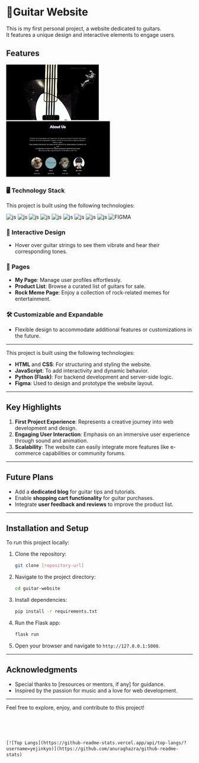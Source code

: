 # 🐬Guitar Website

This is my first personal project, a website dedicated to guitars.<br>It features a unique design and interactive elements to engage users.<br>

## Features

<img src="main.png" alt="Guitar Image" width="250" height="150"> <img src="aboutus.png" alt="Guitar Image" width="280" height="150"> 

### 🖥️ **Technology Stack**
This project is built using the following technologies:<br>

![js](https://img.shields.io/badge/Python-14354C?style=for-the-badge&logo=python&logoColor=white)
![js](https://img.shields.io/badge/HTML-239120?style=for-the-badge&logo=html5&logoColor=white)
![js](https://img.shields.io/badge/Bootstrap-563D7C?style=for-the-badge&logo=bootstrap&logoColor=white)
![js](https://img.shields.io/badge/Flask-000000?style=for-the-badge&logo=flask&logoColor=white)
![js](https://img.shields.io/badge/MySQL-00000F?style=for-the-badge&logo=mysql&logoColor=white)
![js](https://img.shields.io/badge/SQLite-07405E?style=for-the-badge&logo=sqlite&logoColor=white)
![js](https://img.shields.io/badge/Amazon_AWS-FF9900?style=for-the-badge&logo=amazonaws&logoColor=white)
![js](https://img.shields.io/badge/CSS-239120?&style=for-the-badge&logo=css3&logoColor=white)
![js](https://img.shields.io/badge/JavaScript-F7DF1E?style=for-the-badge&logo=JavaScript&logoColor=white)
![FIGMA](https://img.shields.io/badge/FIGMA-black?style=flat-square&logo=figma&logoColor=red&logoWidth=12)

### 🎸 **Interactive Design**
- Hover over guitar strings to see them vibrate and hear their corresponding tones.

### 📄 **Pages**
- **My Page**: Manage user profiles effortlessly.
- **Product List**: Browse a curated list of guitars for sale.
- **Rock Meme Page**: Enjoy a collection of rock-related memes for entertainment.

### 🛠️ **Customizable and Expandable**
- Flexible design to accommodate additional features or customizations in the future.

---

This project is built using the following technologies:

- **HTML** and **CSS**: For structuring and styling the website.
- **JavaScript**: To add interactivity and dynamic behavior.
- **Python (Flask)**: For backend development and server-side logic.
- **Figma**: Used to design and prototype the website layout.

---

## Key Highlights

1. **First Project Experience**: Represents a creative journey into web development and design.
2. **Engaging User Interaction**: Emphasis on an immersive user experience through sound and animation.
3. **Scalability**: The website can easily integrate more features like e-commerce capabilities or community forums.

---

## Future Plans

- Add a **dedicated blog** for guitar tips and tutorials.
- Enable **shopping cart functionality** for guitar purchases.
- Integrate **user feedback and reviews** to improve the product list.

---

## Installation and Setup

To run this project locally:

1. Clone the repository:
   ```bash
   git clone [repository-url]
   ```
2. Navigate to the project directory:
   ```bash
   cd guitar-website
   ```
3. Install dependencies:
   ```bash
   pip install -r requirements.txt
   ```
4. Run the Flask app:
   ```bash
   flask run
   ```
5. Open your browser and navigate to `http://127.0.0.1:5000`.

---

## Acknowledgments

- Special thanks to [resources or mentors, if any] for guidance.
- Inspired by the passion for music and a love for web development.

---

Feel free to explore, enjoy, and contribute to this project!
```




[![Top Langs](https://github-readme-stats.vercel.app/api/top-langs/?username=yejinkyo)](https://github.com/anuraghazra/github-readme-stats)
